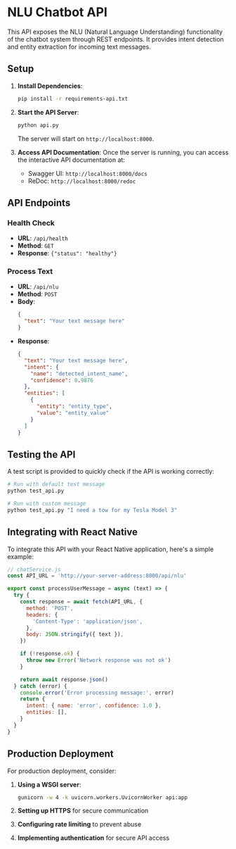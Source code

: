 # NLU Chatbot API

This API exposes the NLU (Natural Language Understanding) functionality of the chatbot system through REST endpoints. It provides intent detection and entity extraction for incoming text messages.

## Setup

1. **Install Dependencies**:

   ```bash
   pip install -r requirements-api.txt
   ```

2. **Start the API Server**:

   ```bash
   python api.py
   ```

   The server will start on `http://localhost:8000`.

3. **Access API Documentation**:
   Once the server is running, you can access the interactive API documentation at:
   - Swagger UI: `http://localhost:8000/docs`
   - ReDoc: `http://localhost:8000/redoc`

## API Endpoints

### Health Check

- **URL**: `/api/health`
- **Method**: `GET`
- **Response**: `{"status": "healthy"}`

### Process Text

- **URL**: `/api/nlu`
- **Method**: `POST`
- **Body**:
  ```json
  {
    "text": "Your text message here"
  }
  ```
- **Response**:
  ```json
  {
    "text": "Your text message here",
    "intent": {
      "name": "detected_intent_name",
      "confidence": 0.9876
    },
    "entities": [
      {
        "entity": "entity_type",
        "value": "entity_value"
      }
    ]
  }
  ```

## Testing the API

A test script is provided to quickly check if the API is working correctly:

```bash
# Run with default test message
python test_api.py

# Run with custom message
python test_api.py "I need a tow for my Tesla Model 3"
```

## Integrating with React Native

To integrate this API with your React Native application, here's a simple example:

```javascript
// chatService.js
const API_URL = 'http://your-server-address:8000/api/nlu'

export const processUserMessage = async (text) => {
  try {
    const response = await fetch(API_URL, {
      method: 'POST',
      headers: {
        'Content-Type': 'application/json',
      },
      body: JSON.stringify({ text }),
    })

    if (!response.ok) {
      throw new Error('Network response was not ok')
    }

    return await response.json()
  } catch (error) {
    console.error('Error processing message:', error)
    return {
      intent: { name: 'error', confidence: 1.0 },
      entities: [],
    }
  }
}
```

## Production Deployment

For production deployment, consider:

1. **Using a WSGI server**:

   ```bash
   gunicorn -w 4 -k uvicorn.workers.UvicornWorker api:app
   ```

2. **Setting up HTTPS** for secure communication

3. **Configuring rate limiting** to prevent abuse

4. **Implementing authentication** for secure API access
